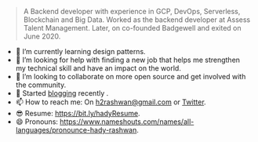 > A Backend developer with experience in GCP, DevOps, Serverless, Blockchain and Big Data. Worked as the backend developer at Assess Talent Management. Later, on co-founded Badgewell and exited on June 2020.

- 🌱 I’m currently learning design patterns.
- 🤔 I’m looking for help with finding a new job that helps me strengthen my technical skill and have an impact on the world.
- 👯 I’m looking to collaborate on more open source and get involved with the community. 
- 💪 Started [blogging](https://dev.to/hadyrashwan) recently .
- 📫 How to reach me: On h2rashwan@gmail.com or [Twitter](https://www.twitter.com/h2rashwan).
- 😎 Resume: https://bit.ly/hadyResume.
- 😄 Pronouns: https://www.nameshouts.com/names/all-languages/pronounce-hady-rashwan.
